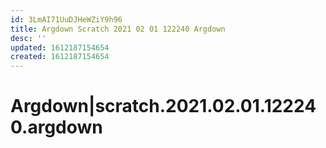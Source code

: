 ```yaml
---
id: 3LmAI71UuDJHeWZiY9h96
title: Argdown Scratch 2021 02 01 122240 Argdown
desc: ''
updated: 1612187154654
created: 1612187154654
---
```

# Argdown|scratch.2021.02.01.122240.argdown

